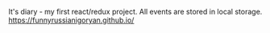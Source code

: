 It's diary - my first react/redux project. All events are stored in local storage. 
https://funnyrussianigoryan.github.io/

